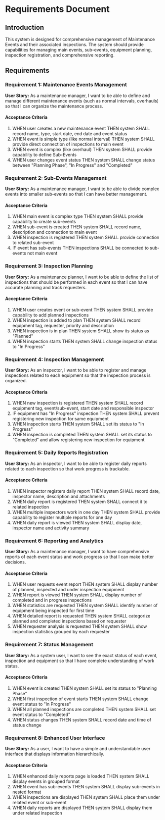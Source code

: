 # Requirements Document

## Introduction

This system is designed for comprehensive management of Maintenance Events and their associated inspections. The system should provide capabilities for managing main events, sub-events, equipment planning, inspection registration, and comprehensive reporting.

## Requirements

### Requirement 1: Maintenance Events Management

**User Story:** As a maintenance manager, I want to be able to define and manage different maintenance events (such as normal intervals, overhauls) so that I can organize the maintenance process.

#### Acceptance Criteria

1. WHEN user creates a new maintenance event THEN system SHALL record name, type, start date, end date and event status
2. WHEN event is simple type (like normal interval) THEN system SHALL provide direct connection of inspections to main event
3. WHEN event is complex (like overhaul) THEN system SHALL provide capability to define Sub-Events
4. WHEN user changes event status THEN system SHALL change status between "Planning Phase", "In Progress" and "Completed"

### Requirement 2: Sub-Events Management

**User Story:** As a maintenance manager, I want to be able to divide complex events into smaller sub-events so that I can have better management.

#### Acceptance Criteria

1. WHEN main event is complex type THEN system SHALL provide capability to create sub-events
2. WHEN sub-event is created THEN system SHALL record name, description and connection to main event
3. WHEN inspection is registered THEN system SHALL provide connection to related sub-event
4. IF event has sub-events THEN inspections SHALL be connected to sub-events not main event

### Requirement 3: Inspection Planning

**User Story:** As a maintenance planner, I want to be able to define the list of inspections that should be performed in each event so that I can have accurate planning and track requesters.

#### Acceptance Criteria

1. WHEN user creates event or sub-event THEN system SHALL provide capability to add planned inspections
2. WHEN inspection is added to plan THEN system SHALL record equipment tag, requester, priority and description
3. WHEN inspection is in plan THEN system SHALL show its status as "Planned"
4. WHEN inspection starts THEN system SHALL change inspection status to "In Progress"

### Requirement 4: Inspection Management

**User Story:** As an inspector, I want to be able to register and manage inspections related to each equipment so that the inspection process is organized.

#### Acceptance Criteria

1. WHEN new inspection is registered THEN system SHALL record equipment tag, event/sub-event, start date and responsible inspector
2. IF equipment has "In Progress" inspection THEN system SHALL prevent registering new inspection for same equipment
3. WHEN inspection starts THEN system SHALL set its status to "In Progress"
4. WHEN inspection is completed THEN system SHALL set its status to "Completed" and allow registering new inspection for equipment

### Requirement 5: Daily Reports Registration

**User Story:** As an inspector, I want to be able to register daily reports related to each inspection so that work progress is trackable.

#### Acceptance Criteria

1. WHEN inspector registers daily report THEN system SHALL record date, inspector name, description and attachments
2. WHEN daily report is registered THEN system SHALL connect it to related inspection
3. WHEN multiple inspectors work in one day THEN system SHALL provide capability to register multiple reports for one day
4. WHEN daily report is viewed THEN system SHALL display date, inspector name and activity summary

### Requirement 6: Reporting and Analytics

**User Story:** As a maintenance manager, I want to have comprehensive reports of each event status and work progress so that I can make better decisions.

#### Acceptance Criteria

1. WHEN user requests event report THEN system SHALL display number of planned, inspected and under inspection equipment
2. WHEN report is viewed THEN system SHALL display number of completed and in progress inspections
3. WHEN statistics are requested THEN system SHALL identify number of equipment being inspected for first time
4. WHEN detailed report is requested THEN system SHALL categorize planned and completed inspections based on requester
5. WHEN requester analysis is requested THEN system SHALL show inspection statistics grouped by each requester

### Requirement 7: Status Management

**User Story:** As a system user, I want to see the exact status of each event, inspection and equipment so that I have complete understanding of work status.

#### Acceptance Criteria

1. WHEN event is created THEN system SHALL set its status to "Planning Phase"
2. WHEN first inspection of event starts THEN system SHALL change event status to "In Progress"
3. WHEN all planned inspections are completed THEN system SHALL set event status to "Completed"
4. WHEN status changes THEN system SHALL record date and time of status change

### Requirement 8: Enhanced User Interface

**User Story:** As a user, I want to have a simple and understandable user interface that displays information hierarchically.

#### Acceptance Criteria

1. WHEN enhanced daily reports page is loaded THEN system SHALL display events in grouped format
2. WHEN event has sub-events THEN system SHALL display sub-events in nested format
3. WHEN inspections are displayed THEN system SHALL place them under related event or sub-event
4. WHEN daily reports are displayed THEN system SHALL display them under related inspection